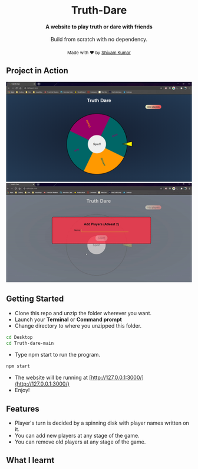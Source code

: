 <div align="center">

<h1>Truth-Dare</h1>

<p>
  <strong>A website to play truth or dare with friends</strong>
  <br /><br />
  Build from scratch with no dependency.
</p>


<p>
  <sub>Made with ❤︎ by
    <a href="https://github.com/wandering-sage">Shivam Kumar</a>
  </sub>
</p>
</div>


## Project in Action

<img src="Images/Capture1.PNG">
<img src="Images/capture.gif">

## Getting Started
- Clone this repo and unzip the folder wherever you want.
- Launch your **Terminal** or **Command prompt**
- Change directory to where you unzipped this folder.
```bash
cd Desktop
cd Truth-dare-main
```
- Type npm start to run the program.
```bash
npm start
```
- The website will be running at [http://127.0.0.1:3000/](http://127.0.0.1:3000/)
- Enjoy!

## Features
- Player's turn is decided by a spinning disk with player names written on it.
- You can add new players at any stage of the game.
- You can remove old players at any stage of the game.

## What I learnt
